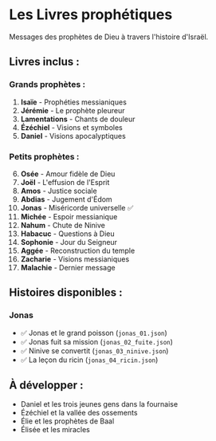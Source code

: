 # Les Livres prophétiques

Messages des prophètes de Dieu à travers l'histoire d'Israël.

## Livres inclus :

### Grands prophètes :

1. **Isaïe** - Prophéties messianiques
2. **Jérémie** - Le prophète pleureur
3. **Lamentations** - Chants de douleur
4. **Ézéchiel** - Visions et symboles
5. **Daniel** - Visions apocalyptiques

### Petits prophètes :

6. **Osée** - Amour fidèle de Dieu
7. **Joël** - L'effusion de l'Esprit
8. **Amos** - Justice sociale
9. **Abdias** - Jugement d'Édom
10. **Jonas** - Miséricorde universelle ✅
11. **Michée** - Espoir messianique
12. **Nahum** - Chute de Ninive
13. **Habacuc** - Questions à Dieu
14. **Sophonie** - Jour du Seigneur
15. **Aggée** - Reconstruction du temple
16. **Zacharie** - Visions messianiques
17. **Malachie** - Dernier message

## Histoires disponibles :

### Jonas

- ✅ Jonas et le grand poisson (`jonas_01.json`)
- ✅ Jonas fuit sa mission (`jonas_02_fuite.json`)
- ✅ Ninive se convertit (`jonas_03_ninive.json`)
- ✅ La leçon du ricin (`jonas_04_ricin.json`)

## À développer :

- Daniel et les trois jeunes gens dans la fournaise
- Ézéchiel et la vallée des ossements
- Élie et les prophètes de Baal
- Élisée et les miracles
